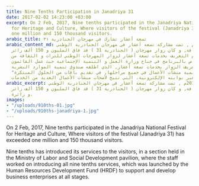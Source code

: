 ```yaml
---
title: Nine Tenths Participation in Janadriya 31
date: 2017-02-02 14:23:00 +03:00
excerpt: On 2 Feb, 2017, Nine tenths participated in the Janadriya National Festival
  for Heritage and Culture, Where visitors of the festival (Janadriya 31) has exceeded
  one million and 150 thousand visitors.
arabic_title: تسعة أعشار تشارك في مهرجان الجنادرية ٣١
arabic_content_md: في 2 فبراير 2017م , تمت مشاركة تسعة أعشار في مهرجان الجنادرية الوطني
  للتراث و الثقافة, و كان زوار مهرجان ( الجنادرية 31 ) قد فاق المليون و 150 ألف زائر
  و زائرة. تم التعريف بخدمات تسعة أعشار لزوار المهرجات الوطني للتراث و الثقافة من
  خلال ركن خاص بالبرنامج في جناح وزارة العمل و التنمية الإجتماعية حيث عمل القائمون
  على الركن على تعريف الزوار بخدمات تسعة أعشار, الذي اطلقه صندوق تنمية الموارد البشرية
  "هدف" لدعم و تنمية منشأت الأعمال في جميع مراحلها, في تقديم باقات من الحلول المبتكرة
  عبر بوابته الإلكترونية، التي تتيح لأصحاب منشآت الأعمال العديد من الخدمات.
arabic_excerpt: في 2 فبراير 2017م , تمت مشاركة تسعة أعشار في مهرجان الجنادرية الوطني
  للتراث و الثقافة, و كان زوار مهرجان ( الجنادرية 31 ) قد فاق المليون و 150 ألف زائر
  و زائرة.
images:
- "/uploads/910ths-01.jpg"
- "/uploads/910ths-janadriya-1.jpg"
---
```


On 2 Feb, 2017, Nine tenths participated in the Janadriya National Festival for Heritage and Culture, Where visitors of the festival (Janadriya 31) has exceeded one million and 150 thousand visitors.

Nine tenths has introduced its services to the visitors, in a section held in the Ministry of Labor and Social Development pavilion, where the staff worked on introducing all nine tenths services, which was launched by the Human Resources Development Fund (HRDF) to support and develop business enterprises at all stages.